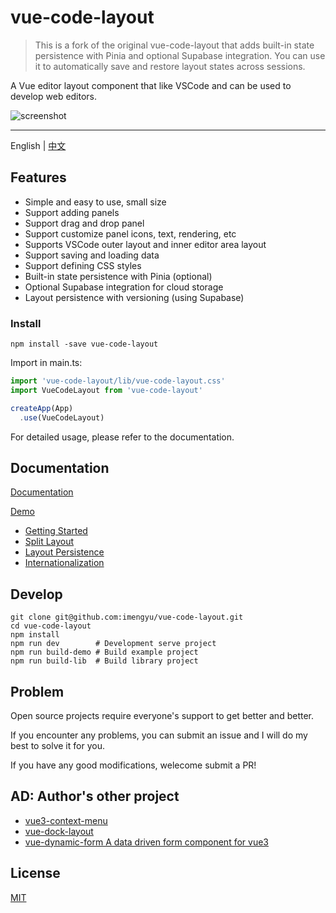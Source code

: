 # vue-code-layout

> This is a fork of the original vue-code-layout that adds built-in state persistence with Pinia and optional Supabase integration. You can use it to automatically save and restore layout states across sessions.

A Vue editor layout component that like VSCode and can be used to develop web editors.

![screenshot](https://raw.githubusercontent.com/imengyu/vue-code-layout/master/screenshot/first.jpg)

---

English | [中文](./README.CN.md)

## Features

* Simple and easy to use, small size
* Support adding panels
* Support drag and drop panel
* Support customize panel icons, text, rendering, etc
* Supports VSCode outer layout and inner editor area layout
* Support saving and loading data
* Support defining CSS styles
* Built-in state persistence with Pinia (optional)
* Optional Supabase integration for cloud storage
* Layout persistence with versioning (using Supabase)

### Install

```
npm install -save vue-code-layout
```

Import in main.ts:

```js
import 'vue-code-layout/lib/vue-code-layout.css'
import VueCodeLayout from 'vue-code-layout'

createApp(App)
  .use(VueCodeLayout)  

```

For detailed usage, please refer to the documentation.

## Documentation

[Documentation](https://docs.imengyu.top/vue-code-layout-docs/)

[Demo](https://docs.imengyu.top/vue-code-layout-demo/)

- [Getting Started](docs/en/guide/start.md)
- [Split Layout](docs/en/guide/split-layout.md)
- [Layout Persistence](docs/en/guide/layout-persistence.md)
- [Internationalization](docs/en/guide/i18n.md)

## Develop

```shell
git clone git@github.com:imengyu/vue-code-layout.git
cd vue-code-layout
npm install
npm run dev        # Development serve project
npm run build-demo # Build example project
npm run build-lib  # Build library project
```

## Problem

Open source projects require everyone's support to get better and better.

If you encounter any problems, you can submit an issue and I will do my best to solve it for you.

If you have any good modifications, welecome submit a PR!

## AD: Author's other project

* [vue3-context-menu](https://github.com/imengyu/vue3-context-menu)
* [vue-dock-layout](https://github.com/imengyu/vue-dock-layout)
* [vue-dynamic-form A data driven form component for vue3](https://github.com/imengyu/vue-dynamic-form)

## License

[MIT](./LICENSE)
